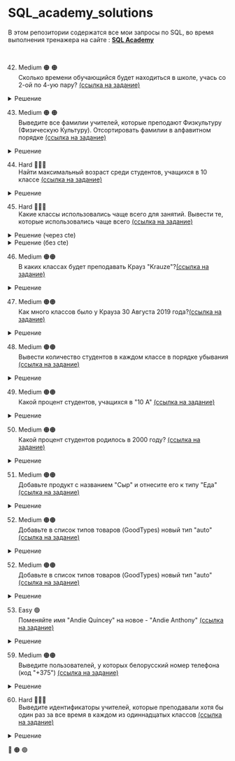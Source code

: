 # SQL_academy_solutions

В этом репозитории содержатся все мои запросы по SQL, во время выполнения тренажера на сайте : **[SQL Academy]()**

<br>

42. Medium 🟠 🟠<br> Сколько времени обучающийся будет находиться в школе, учась со 2-ой по 4-ую пару? [(ссылка на задание)](https://sql-academy.org/en/trainer/tasks/42)

<details>

  <summary>Решение</summary>

```sql
select TIMEDIFF(
(select end_pair from Timepair where id = 4),
(select start_pair from Timepair where id = 2)
) as time


```

</details>

43. Medium 🟠 🟠 <br>Выведите все фамилии учителей, которые преподают Физкультуру (Физическую Культуру). Отсортировать фамилии в алфавитном порядке [(ссылка на задание)](https://sql-academy.org/en/trainer/tasks/43)

<details>
<summary>Решение</summary>

```sql
select last_name from Teacher JOIN Schedule 
on Schedule.teacher = Teacher.id JOIN Subject
on Subject.id = Schedule.subject

where name = "Physical Culture"
ORDER BY last_name ASC 

```

</details>

44. Hard 🔴🔴🔴<br>
Найти максимальный возраст среди студентов, учащихся в 10 классе [(ссылка на задание)](https://sql-academy.org/en/trainer/tasks/44)

<details>
<summary>Решение</summary>

```sql
select max(abs(TIMESTAMPDIFF(YEAR, CURDATE(), birthday))) as max_year 

from Class JOIN 
Student_in_class on Student_in_class.class = Class.id
JOIN Student on Student.id = Student_in_class.student

where Class.name like '10%'

```

</details>

45. Hard 🔴🔴🔴<br>
Какие классы использовались чаще всего для занятий. Вывести те, которые использовались чаще всего [(ссылка на задание)](https://sql-academy.org/en/trainer/tasks/45)

<details>
<summary>Решение (через cte)</summary>

```sql
with t as (
select classroom, 
count(*) as c 

from Schedule

group by classroom

order by c desc
)

select classroom from t
where c = (select max(c) from t)
```
</details>

<details>
<summary>Решение (без cte)</summary>

```sql
select classroom from Schedule
group by classroom

having count(*)  = 
(select count(*) from Schedule
group by classroom 
order by count(*) desc 
limit 1) 
```
</details>

46. Medium 🟠🟠<br>
В каких классах будет преподавать Крауз "Krauze"?[(ссылка на задание)](https://sql-academy.org/en/trainer/tasks/46)

<details>
<summary>Решение</summary>

```sql
select DISTINCT name 
from Teacher
JOIN Schedule on Schedule.teacher = Teacher.id
JOIN Class on Class.id = Schedule.class

WHERE last_name = "Krauze"
```

</details>

47. Medium 🟠🟠<br>
Как много классов было у Крауза 30 Августа 2019 года?[(ссылка на задание)](https://sql-academy.org/en/trainer/tasks/47)

<details>
<summary>Решение</summary>

```sql
select count(DISTINCT name) as count 
from Teacher
JOIN Schedule on Schedule.teacher = Teacher.id
JOIN Class on Class.id = Schedule.class

where last_name = "Krauze"

```

</details>

48. Medium 🟠🟠<br>
Вывести количество студентов в каждом классе в порядке убывания [(ссылка на задание)](https://sql-academy.org/en/trainer/tasks/48)

<details>
<summary>Решение</summary>

```sql
select name, count(*) as count
from Class JOIN Student_in_class
on Student_in_class.class = Class.id

GROUP BY name

ORDER BY count desc
```

</details>

49. Medium 🟠🟠<br>
Какой процент студентов, учащихся в "10 А" [(ссылка на задание)](https://sql-academy.org/en/trainer/tasks/49)

<details>
<summary>Решение</summary>

```sql
select 
(SELECT count(name) FROM Class
JOIN Student_in_class ON Class.id = Student_in_class.class
WHERE name = "10 A") / COUNT(*) * 100 as percent
FROM Class
JOIN Student_in_class ON Class.id = Student_in_class.class

```

</details>

50. Medium 🟠🟠<br>
Какой процент студентов родилось в 2000 году? [(ссылка на задание)](https://sql-academy.org/en/trainer/tasks/50)

<details>

<summary>Решение</summary>

```sql
SELECT 
FLOOR((SELECT COUNT(*) FROM Student
WHERE YEAR(birthday) = 2000) / COUNT(*) * 100) as percent
FROM Student
```

</details>


51. Medium 🟠🟠<br>
Добавьте продукт с названием "Сыр" и отнесите его к типу "Еда" [(ссылка на задание)](https://sql-academy.org/en/trainer/tasks/51)

<details>

<summary>Решение</summary>

```sql
INSERT INTO Goods
SET good_id   = (
    SELECT COUNT(*) + 1
    FROM Goods AS gs
),
    good_name = 'Cheese',
    type      = (
        SELECT good_type_id
        FROM GoodTypes
        WHERE good_type_name = 'food'
    );
```

</details>

52. Medium 🟠🟠<br>
Добавьте в список типов товаров (GoodTypes) новый тип "auto" [(ссылка на задание)](https://sql-academy.org/en/trainer/tasks/52)

<details>

<summary>Решение</summary>

```sql
INSERT INTO GoodTypes
SET good_type_id   = (
    SELECT COUNT(*) + 1
    FROM GoodTypes AS gt
),
    good_type_name = 'auto';
```

</details>


52. Medium 🟠🟠<br>
Добавьте в список типов товаров (GoodTypes) новый тип "auto" [(ссылка на задание)](https://sql-academy.org/en/trainer/tasks/52)

<details>

<summary>Решение</summary>

```sql
INSERT INTO GoodTypes
SET good_type_id   = (
    SELECT COUNT(*) + 1
    FROM GoodTypes AS gt
),
    good_type_name = 'auto';
```

</details>

53. Easy 🟢<br>
Поменяйте имя "Andie Quincey" на новое - "Andie Anthony" [(ссылка на задание)](https://sql-academy.org/en/trainer/tasks/53)

<details>

<summary>Решение</summary>

```sql
UPDATE FamilyMembers
SET member_name = 'Andie Anthony'
WHERE member_name = 'Andie Quincey';
```

</details>



59.  Medium 🟠🟠<br>
Выведите пользователей, у которых белорусский номер телефона (код "+375")
 [(ссылка на задание)](https://sql-academy.org/en/trainer/tasks/59)

<details>

<summary>Решение</summary>

```sql
SELECT * FROM Users
WHERE phone_number LIKE '+375%'
```

</details>

60. Hard 🔴🔴🔴<br>
Выведите идентификаторы учителей, которые преподавали хотя бы один раз за все время в каждом из одиннадцатых классов [(ссылка на задание)](https://sql-academy.org/en/trainer/tasks/60)

<details>

<summary>Решение</summary>

```sql
SELECT teacher FROM (
SELECT Schedule.teacher, Class.name, 
ROW_NUMBER() OVER(PARTITION BY Schedule.teacher ORDER BY Class.name) as dc 
FROM 
Teacher JOIN Schedule on Schedule.teacher = Teacher.id
JOIN Class on Class.id = Schedule.class

where Class.name LIKE '11%'
GROUP BY Schedule.teacher, Class.name
) as fin
where dc = 2
```

</details>


🔴
🟠
🟢